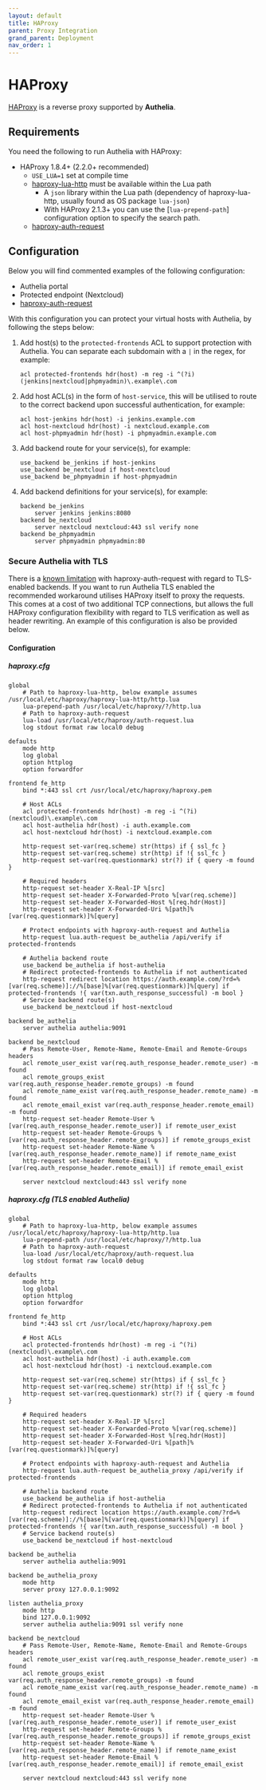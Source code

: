 ```yaml
---
layout: default
title: HAProxy
parent: Proxy Integration
grand_parent: Deployment
nav_order: 1
---
```


# HAProxy

[HAProxy] is a reverse proxy supported by **Authelia**.

## Requirements

You need the following to run Authelia with HAProxy:

* HAProxy 1.8.4+ (2.2.0+ recommended)
  * `USE_LUA=1` set at compile time
  * [haproxy-lua-http](https://github.com/haproxytech/haproxy-lua-http) must be available within the Lua path
    * A `json` library within the Lua path (dependency of haproxy-lua-http, usually found as OS package `lua-json`)
    * With HAProxy 2.1.3+ you can use the [`lua-prepend-path`] configuration option to specify the search path.
  * [haproxy-auth-request](https://github.com/TimWolla/haproxy-auth-request/blob/master/auth-request.lua)


## Configuration

Below you will find commented examples of the following configuration:

* Authelia portal
* Protected endpoint (Nextcloud)
* [haproxy-auth-request](https://github.com/TimWolla/haproxy-auth-request/blob/master/auth-request.lua)

With this configuration you can protect your virtual hosts with Authelia, by following the steps below:
1. Add host(s) to the `protected-frontends` ACL to support protection with Authelia.
You can separate each subdomain with a `|` in the regex, for example:
    ```
    acl protected-frontends hdr(host) -m reg -i ^(?i)(jenkins|nextcloud|phpmyadmin)\.example\.com
    ```
2. Add host ACL(s) in the form of `host-service`, this will be utilised to route to the correct
backend upon successful authentication, for example:
    ```
    acl host-jenkins hdr(host) -i jenkins.example.com
    acl host-nextcloud hdr(host) -i nextcloud.example.com
    acl host-phpmyadmin hdr(host) -i phpmyadmin.example.com
    ```
3. Add backend route for your service(s), for example:
    ```
    use_backend be_jenkins if host-jenkins
    use_backend be_nextcloud if host-nextcloud
    use_backend be_phpmyadmin if host-phpmyadmin
    ```
4. Add backend definitions for your service(s), for example:
    ```
    backend be_jenkins
        server jenkins jenkins:8080
    backend be_nextcloud
        server nextcloud nextcloud:443 ssl verify none
    backend be_phpmyadmin
        server phpmyadmin phpmyadmin:80
    ```

### Secure Authelia with TLS
There is a [known limitation](https://github.com/TimWolla/haproxy-auth-request/issues/12) with haproxy-auth-request with regard to TLS-enabled backends.
If you want to run Authelia TLS enabled the recommended workaround utilises HAProxy itself to proxy the requests.
This comes at a cost of two additional TCP connections, but allows the full HAProxy configuration flexibility with regard
to TLS verification as well as header rewriting. An example of this configuration is also be provided below.

#### Configuration

##### haproxy.cfg
```
global
    # Path to haproxy-lua-http, below example assumes /usr/local/etc/haproxy/haproxy-lua-http/http.lua
    lua-prepend-path /usr/local/etc/haproxy/?/http.lua
    # Path to haproxy-auth-request
    lua-load /usr/local/etc/haproxy/auth-request.lua
    log stdout format raw local0 debug

defaults
    mode http
    log global
    option httplog
    option forwardfor

frontend fe_http
    bind *:443 ssl crt /usr/local/etc/haproxy/haproxy.pem
    
    # Host ACLs
    acl protected-frontends hdr(host) -m reg -i ^(?i)(nextcloud)\.example\.com
    acl host-authelia hdr(host) -i auth.example.com
    acl host-nextcloud hdr(host) -i nextcloud.example.com

    http-request set-var(req.scheme) str(https) if { ssl_fc }
    http-request set-var(req.scheme) str(http) if !{ ssl_fc }
    http-request set-var(req.questionmark) str(?) if { query -m found }
   
    # Required headers
    http-request set-header X-Real-IP %[src]
    http-request set-header X-Forwarded-Proto %[var(req.scheme)]
    http-request set-header X-Forwarded-Host %[req.hdr(Host)]
    http-request set-header X-Forwarded-Uri %[path]%[var(req.questionmark)]%[query]

    # Protect endpoints with haproxy-auth-request and Authelia
    http-request lua.auth-request be_authelia /api/verify if protected-frontends
   
    # Authelia backend route
    use_backend be_authelia if host-authelia
    # Redirect protected-frontends to Authelia if not authenticated
    http-request redirect location https://auth.example.com/?rd=%[var(req.scheme)]://%[base]%[var(req.questionmark)]%[query] if protected-frontends !{ var(txn.auth_response_successful) -m bool }
    # Service backend route(s)
    use_backend be_nextcloud if host-nextcloud

backend be_authelia
    server authelia authelia:9091

backend be_nextcloud
    # Pass Remote-User, Remote-Name, Remote-Email and Remote-Groups headers
    acl remote_user_exist var(req.auth_response_header.remote_user) -m found
    acl remote_groups_exist var(req.auth_response_header.remote_groups) -m found
    acl remote_name_exist var(req.auth_response_header.remote_name) -m found
    acl remote_email_exist var(req.auth_response_header.remote_email) -m found
    http-request set-header Remote-User %[var(req.auth_response_header.remote_user)] if remote_user_exist
    http-request set-header Remote-Groups %[var(req.auth_response_header.remote_groups)] if remote_groups_exist
    http-request set-header Remote-Name %[var(req.auth_response_header.remote_name)] if remote_name_exist
    http-request set-header Remote-Email %[var(req.auth_response_header.remote_email)] if remote_email_exist

    server nextcloud nextcloud:443 ssl verify none
```

##### haproxy.cfg (TLS enabled Authelia)
```
global
    # Path to haproxy-lua-http, below example assumes /usr/local/etc/haproxy/haproxy-lua-http/http.lua
    lua-prepend-path /usr/local/etc/haproxy/?/http.lua
    # Path to haproxy-auth-request
    lua-load /usr/local/etc/haproxy/auth-request.lua
    log stdout format raw local0 debug

defaults
    mode http
    log global
    option httplog
    option forwardfor

frontend fe_http
    bind *:443 ssl crt /usr/local/etc/haproxy/haproxy.pem
    
    # Host ACLs
    acl protected-frontends hdr(host) -m reg -i ^(?i)(nextcloud)\.example\.com
    acl host-authelia hdr(host) -i auth.example.com
    acl host-nextcloud hdr(host) -i nextcloud.example.com

    http-request set-var(req.scheme) str(https) if { ssl_fc }
    http-request set-var(req.scheme) str(http) if !{ ssl_fc }
    http-request set-var(req.questionmark) str(?) if { query -m found }
   
    # Required headers
    http-request set-header X-Real-IP %[src]
    http-request set-header X-Forwarded-Proto %[var(req.scheme)]
    http-request set-header X-Forwarded-Host %[req.hdr(Host)]
    http-request set-header X-Forwarded-Uri %[path]%[var(req.questionmark)]%[query]

    # Protect endpoints with haproxy-auth-request and Authelia
    http-request lua.auth-request be_authelia_proxy /api/verify if protected-frontends
   
    # Authelia backend route
    use_backend be_authelia if host-authelia
    # Redirect protected-frontends to Authelia if not authenticated
    http-request redirect location https://auth.example.com/?rd=%[var(req.scheme)]://%[base]%[var(req.questionmark)]%[query] if protected-frontends !{ var(txn.auth_response_successful) -m bool }
    # Service backend route(s)
    use_backend be_nextcloud if host-nextcloud

backend be_authelia
    server authelia authelia:9091

backend be_authelia_proxy
    mode http
    server proxy 127.0.0.1:9092

listen authelia_proxy
    mode http
    bind 127.0.0.1:9092
    server authelia authelia:9091 ssl verify none

backend be_nextcloud
    # Pass Remote-User, Remote-Name, Remote-Email and Remote-Groups headers
    acl remote_user_exist var(req.auth_response_header.remote_user) -m found
    acl remote_groups_exist var(req.auth_response_header.remote_groups) -m found
    acl remote_name_exist var(req.auth_response_header.remote_name) -m found
    acl remote_email_exist var(req.auth_response_header.remote_email) -m found
    http-request set-header Remote-User %[var(req.auth_response_header.remote_user)] if remote_user_exist
    http-request set-header Remote-Groups %[var(req.auth_response_header.remote_groups)] if remote_groups_exist
    http-request set-header Remote-Name %[var(req.auth_response_header.remote_name)] if remote_name_exist
    http-request set-header Remote-Email %[var(req.auth_response_header.remote_email)] if remote_email_exist

    server nextcloud nextcloud:443 ssl verify none
```

[HAproxy]: https://www.haproxy.org/
